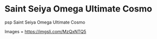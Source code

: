 # Saint Seiya Omega Ultimate Cosmo

psp Saint Seiya Omega Ultimate Cosmo

Images = https://imgsli.com/MzQxNTQ5
